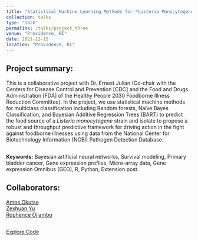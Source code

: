 ```yaml
---
title: "Statistical Machine Learning Methods for *Listeria Monocytogene* foodborne disease source attribution"
collection: talks
type: "Talk"
permalink: /talks/project_three
venue: "Providence, RI"
date: 2021-12-15
location: "Providence, RI"
---
```


## Project summary:

This is a collaborative project with Dr. Ernest Julian (Co-chair with the Centers for Disease Control and Prevention [CDC] and the Food and Drugs Administration [FDA] of the Healthy People 2030 Foodborne Illness Reduction Committee). In the project, we use statistical machine methods for multiclass classification including Random forests, Naïve Bayes Classification, and Bayesian Additive Regression Trees (BART) to predict the food source of a 
*Listeria monocytogene* strain and isolate to propose a robust and throughput predictive framework for 
driving action in the fight against foodborne illnesses using data from the National Center for Biotechnology Information (NCBI) Pathogen Detection Database. 

##
**Keywords:** Bayesian artificial neural networks, Survival modeling, Primary bladder cancer, Gene expression profiles, Micro-array data, Gene expression Omnibus (GEO), R, Python, Extension post. <br>

## Collaborators:
[Amos Okutse](mailto:amos_okutse@brown.edu) <br>
[Zexhuan Yu](mailto:zexhuan_yu@brown.edu) <br>
[Rophence Ojiambo](mailto:rophence_ojiambo@brown.edu) <br>
## 
[Explore Code](https://github.com/okutse/foodborne_diseases)
